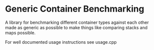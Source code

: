 Generic Container Benchmarking
================================

A library for benchmarking different container types against each other made 
as generic as possible to make things like comparing stacks and maps possible.

For well documented usage instructions see usage.cpp
